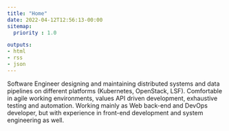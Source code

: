 ```yaml
---
title: "Home"
date: 2022-04-12T12:56:13-00:00
sitemap:
  priority : 1.0

outputs:
- html
- rss
- json
---
```

Software Engineer designing and maintaining distributed systems and data pipelines on different platforms (Kubernetes, OpenStack, LSF). Comfortable in agile working environments, values API driven development, exhaustive testing and automation. Working mainly as Web back-end and DevOps developer, but with experience in front-end development and system engineering as well.
